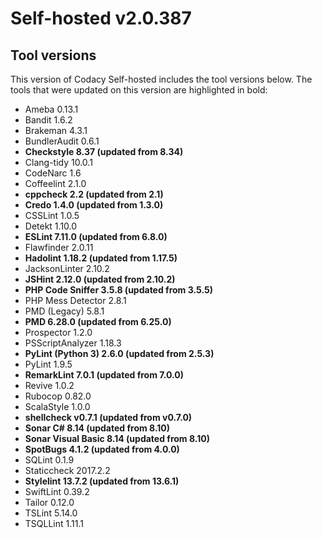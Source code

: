 # Self-hosted v2.0.387

## Tool versions

This version of Codacy Self-hosted includes the tool versions below. The tools that were updated on this version are highlighted in bold:

- Ameba 0.13.1
- Bandit 1.6.2
- Brakeman 4.3.1
- BundlerAudit 0.6.1
- **Checkstyle 8.37 (updated from 8.34)**
- Clang-tidy 10.0.1
- CodeNarc 1.6
- Coffeelint 2.1.0
- **cppcheck 2.2 (updated from 2.1)**
- **Credo 1.4.0 (updated from 1.3.0)**
- CSSLint 1.0.5
- Detekt 1.10.0
- **ESLint 7.11.0 (updated from 6.8.0)**
- Flawfinder 2.0.11
- **Hadolint 1.18.2 (updated from 1.17.5)**
- JacksonLinter 2.10.2
- **JSHint 2.12.0 (updated from 2.10.2)**
- **PHP Code Sniffer 3.5.8 (updated from 3.5.5)**
- PHP Mess Detector 2.8.1
- PMD (Legacy) 5.8.1
- **PMD 6.28.0 (updated from 6.25.0)**
- Prospector 1.2.0
- PSScriptAnalyzer 1.18.3
- **PyLint (Python 3) 2.6.0 (updated from 2.5.3)**
- PyLint 1.9.5
- **RemarkLint 7.0.1 (updated from 7.0.0)**
- Revive 1.0.2
- Rubocop 0.82.0
- ScalaStyle 1.0.0
- **shellcheck v0.7.1 (updated from v0.7.0)**
- **Sonar C# 8.14 (updated from 8.10)**
- **Sonar Visual Basic 8.14 (updated from 8.10)**
- **SpotBugs 4.1.2 (updated from 4.0.0)**
- SQLint 0.1.9
- Staticcheck 2017.2.2
- **Stylelint 13.7.2 (updated from 13.6.1)**
- SwiftLint 0.39.2
- Tailor 0.12.0
- TSLint 5.14.0
- TSQLLint 1.11.1
